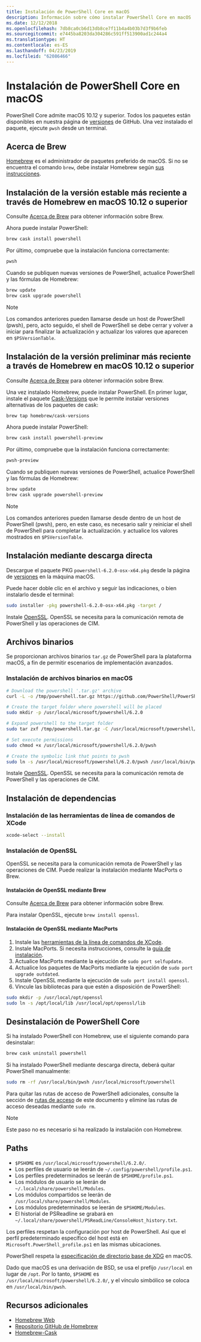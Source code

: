 ```yaml
---
title: Instalación de PowerShell Core en macOS
description: Información sobre cómo instalar PowerShell Core en macOS
ms.date: 12/12/2018
ms.openlocfilehash: 7db8ca0cb6d13db8ce7f11b4a4b03b7d3f9b6feb
ms.sourcegitcommit: e7445ba8203da304286c591ff513900ad1c244a4
ms.translationtype: HT
ms.contentlocale: es-ES
ms.lasthandoff: 04/23/2019
ms.locfileid: "62086466"
---
```

# <a name="installing-powershell-core-on-macos"></a>Instalación de PowerShell Core en macOS

PowerShell Core admite macOS 10.12 y superior.
Todos los paquetes están disponibles en nuestra página de [versiones][] de GitHub.
Una vez instalado el paquete, ejecute `pwsh` desde un terminal.

## <a name="about-brew"></a>Acerca de Brew

[Homebrew][brew] es el administrador de paquetes preferido de macOS.
Si no se encuentra el comando `brew`, debe instalar Homebrew según [sus instrucciones][brew].

## <a name="installation-of-latest-stable-release-via-homebrew-on-macos-1012-or-higher"></a>Instalación de la versión estable más reciente a través de Homebrew en macOS 10.12 o superior

Consulte [Acerca de Brew](#about-brew) para obtener información sobre Brew.

Ahora puede instalar PowerShell:

```sh
brew cask install powershell
```

Por último, compruebe que la instalación funciona correctamente:

```sh
pwsh
```

Cuando se publiquen nuevas versiones de PowerShell, actualice PowerShell y las fórmulas de Homebrew:

```sh
brew update
brew cask upgrade powershell
```

> [!NOTE]
> Los comandos anteriores pueden llamarse desde un host de PowerShell (pwsh), pero, acto seguido, el shell de PowerShell se debe cerrar y volver a iniciar para finalizar la actualización y actualizar los valores que aparecen en `$PSVersionTable`.

[brew]: http://brew.sh/

## <a name="installation-of-latest-preview-release-via-homebrew-on-macos-1012-or-higher"></a>Instalación de la versión preliminar más reciente a través de Homebrew en macOS 10.12 o superior

Consulte [Acerca de Brew](#about-brew) para obtener información sobre Brew.

Una vez instalado Homebrew, puede instalar PowerShell.
En primer lugar, instale el paquete [Cask-Versions][cask-versions] que le permite instalar versiones alternativas de los paquetes de cask:

```sh
brew tap homebrew/cask-versions
```

Ahora puede instalar PowerShell:

```sh
brew cask install powershell-preview
```

Por último, compruebe que la instalación funciona correctamente:

```sh
pwsh-preview
```

Cuando se publiquen nuevas versiones de PowerShell, actualice PowerShell y las fórmulas de Homebrew:

```sh
brew update
brew cask upgrade powershell-preview
```

> [!NOTE]
> Los comandos anteriores pueden llamarse desde dentro de un host de PowerShell (pwsh), pero, en este caso, es necesario salir y reiniciar el shell de PowerShell para completar la actualización.
> y actualice los valores mostrados en `$PSVersionTable`.

## <a name="installation-via-direct-download"></a>Instalación mediante descarga directa

Descargue el paquete PKG `powershell-6.2.0-osx-x64.pkg`
desde la página de [versiones][] en la máquina macOS.

Puede hacer doble clic en el archivo y seguir las indicaciones, o bien instalarlo desde el terminal:

```sh
sudo installer -pkg powershell-6.2.0-osx-x64.pkg -target /
```

Instale [OpenSSL](#install-openssl). OpenSSL se necesita para la comunicación remota de PowerShell y las operaciones de CIM.

## <a name="binary-archives"></a>Archivos binarios

Se proporcionan archivos binarios `tar.gz` de PowerShell para la plataforma macOS, a fin de permitir escenarios de implementación avanzados.

### <a name="installing-binary-archives-on-macos"></a>Instalación de archivos binarios en macOS

```sh
# Download the powershell '.tar.gz' archive
curl -L -o /tmp/powershell.tar.gz https://github.com/PowerShell/PowerShell/releases/download/v6.2.0/powershell-6.2.0-osx-x64.tar.gz

# Create the target folder where powershell will be placed
sudo mkdir -p /usr/local/microsoft/powershell/6.2.0

# Expand powershell to the target folder
sudo tar zxf /tmp/powershell.tar.gz -C /usr/local/microsoft/powershell/6.2.0

# Set execute permissions
sudo chmod +x /usr/local/microsoft/powershell/6.2.0/pwsh

# Create the symbolic link that points to pwsh
sudo ln -s /usr/local/microsoft/powershell/6.2.0/pwsh /usr/local/bin/pwsh
```

Instale [OpenSSL](#install-openssl). OpenSSL se necesita para la comunicación remota de PowerShell y las operaciones de CIM.

## <a name="installing-dependencies"></a>Instalación de dependencias

### <a name="install-xcode-command-line-tools"></a>Instalación de las herramientas de línea de comandos de XCode

```sh
xcode-select --install
```

### <a name="install-openssl"></a>Instalación de OpenSSL

OpenSSL se necesita para la comunicación remota de PowerShell y las operaciones de CIM. Puede realizar la instalación mediante MacPorts o Brew.

#### <a name="install-openssl-via-brew"></a>Instalación de OpenSSL mediante Brew

Consulte [Acerca de Brew](#about-brew) para obtener información sobre Brew.

Para instalar OpenSSL, ejecute `brew install openssl`.

#### <a name="install-openssl-via-macports"></a>Instalación de OpenSSL mediante MacPorts

1. Instale las [herramientas de la línea de comandos de XCode](#install-xcode-command-line-tools).
1. Instale MacPorts.
   Si necesita instrucciones, consulte la [guía de instalación](https://guide.macports.org/chunked/installing.macports.html).
1. Actualice MacPorts mediante la ejecución de `sudo port selfupdate`.
1. Actualice los paquetes de MacPorts mediante la ejecución de `sudo port upgrade outdated`.
1. Instale OpenSSL mediante la ejecución de `sudo port install openssl`.
1. Vincule las bibliotecas para que estén a disposición de PowerShell:

```sh
sudo mkdir -p /usr/local/opt/openssl
sudo ln -s /opt/local/lib /usr/local/opt/openssl/lib
```

## <a name="uninstalling-powershell-core"></a>Desinstalación de PowerShell Core

Si ha instalado PowerShell con Homebrew, use el siguiente comando para desinstalar:

```sh
brew cask uninstall powershell
```

Si ha instalado PowerShell mediante descarga directa, deberá quitar PowerShell manualmente:

```sh
sudo rm -rf /usr/local/bin/pwsh /usr/local/microsoft/powershell
```

Para quitar las rutas de acceso de PowerShell adicionales, consulte la sección de [rutas de acceso](#paths) de este documento y elimine las rutas de acceso deseadas mediante `sudo rm`.

> [!NOTE]
> Este paso no es necesario si ha realizado la instalación con Homebrew.

## <a name="paths"></a>Paths

* `$PSHOME` es `/usr/local/microsoft/powershell/6.2.0/`.
* Los perfiles de usuario se leerán de `~/.config/powershell/profile.ps1`.
* Los perfiles predeterminados se leerán de `$PSHOME/profile.ps1`.
* Los módulos de usuario se leerán de `~/.local/share/powershell/Modules`.
* Los módulos compartidos se leerán de `/usr/local/share/powershell/Modules`.
* Los módulos predeterminados se leerán de `$PSHOME/Modules`.
* El historial de PSReadline se grabará en `~/.local/share/powershell/PSReadLine/ConsoleHost_history.txt`.

Los perfiles respetan la configuración por host de PowerShell.
Así que el perfil predeterminado específico del host está en `Microsoft.PowerShell_profile.ps1` en las mismas ubicaciones.

PowerShell respeta la [especificación de directorio base de XDG][xdg-bds] en macOS.

Dado que macOS es una derivación de BSD, se usa el prefijo `/usr/local` en lugar de `/opt`.
Por lo tanto, `$PSHOME` es `/usr/local/microsoft/powershell/6.2.0/`, y el vínculo simbólico se coloca en `/usr/local/bin/pwsh`.

## <a name="additional-resources"></a>Recursos adicionales

* [Homebrew Web][brew]
* [Repositorio GitHub de Homebrew][GitHub]
* [Homebrew-Cask][cask]

[brew]: http://brew.sh/
[Cask]: https://github.com/Homebrew/homebrew-cask
[cask-versions]: https://github.com/Homebrew/homebrew-cask-versions
[GitHub]: https://github.com/Homebrew
[Versiones]: https://github.com/PowerShell/PowerShell/releases/latest
[xdg-bds]: https://specifications.freedesktop.org/basedir-spec/basedir-spec-latest.html
